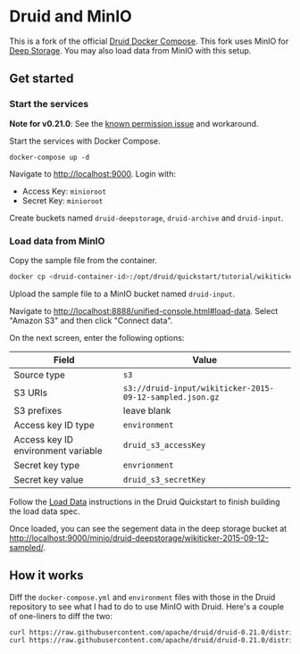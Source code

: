 # Druid and MinIO

This is a fork of the official [Druid Docker Compose]. This fork uses MinIO for
[Deep Storage]. You may also load data from MinIO with this setup.

## Get started

### Start the services

**Note for v0.21.0**: See the [known permission issue] and workaround.

Start the services with Docker Compose.

```
docker-compose up -d
```

Navigate to <http://localhost:9000>. Login with:

- Access Key: `minioroot`
- Secret Key: `minioroot`

Create buckets named `druid-deepstorage`, `druid-archive` and `druid-input`.

### Load data from MinIO

Copy the sample file from the container.

```bash
docker cp <druid-container-id>:/opt/druid/quickstart/tutorial/wikiticker-2015-09-12-sampled.json.gz wikiticker-2015-09-12-sampled.json.gz
```

Upload the sample file to a MinIO bucket named `druid-input`.

Navigate to <http://localhost:8888/unified-console.html#load-data>. Select "Amazon S3" and then click "Connect data".

On the next screen, enter the following options:

| Field                              | Value |
|------------------------------------|-------|
| Source type                        | `s3`  |
| S3 URIs                            | `s3://druid-input/wikiticker-2015-09-12-sampled.json.gz` |
| S3 prefixes                        | leave blank |
| Access key ID type                 | `environment` |
| Access key ID environment variable | `druid_s3_accessKey` |
| Secret key type                    | `envrionment` |
| Secret key value                   | `druid_s3_secretKey` |

Follow the [Load Data] instructions in the Druid Quickstart to finish building
the load data spec.

Once loaded, you can see the segement data in the deep storage bucket at
<http://localhost:9000/minio/druid-deepstorage/wikiticker-2015-09-12-sampled/>.

## How it works

Diff the `docker-compose.yml` and `environment` files with those in the Druid
repository to see what I had to do to use MinIO with Druid. Here's a couple of
one-liners to diff the two:

```bash
curl https://raw.githubusercontent.com/apache/druid/druid-0.21.0/distribution/docker/docker-compose.yml | diff - docker-compose.yml 
curl https://raw.githubusercontent.com/apache/druid/druid-0.21.0/distribution/docker/environment | diff - environment
```

[Druid Docker Compose]: https://github.com/apache/druid/tree/master/distribution/docker
[Deep Storage]: https://druid.apache.org/docs/latest/dependencies/deep-storage.html
[known permission issue]: https://github.com/apache/druid/releases/tag/druid-0.21.0#21-docker-volume-ownership
[Load Data]: https://druid.apache.org/docs/latest/tutorials/index.html#step-4-load-data